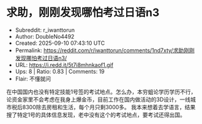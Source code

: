 # 求助，刚刚发现哪怕考过日语n3

- Subreddit: r_iwanttorun
- Author: DoubleNo4492
- Created: 2025-09-10 07:43:10 UTC
- Permalink: https://reddit.com/r/iwanttorun/comments/1nd7xty/求助刚刚发现哪怕考过日语n3/
- URL: https://i.redd.it/5t7i8mhnkaof1.gif
- Ups: 8 | Ratio: 0.83 | Comments: 19
- Flair: 不懂就问


在中国国内也没有特定技能1号签的考试地点。怎么办，本穷蛆论学历学历不行，论资金家里不会考虑在我身上爆金币，目前工作在国内做活动的3D设计，一线城市税后8300除去房租和生活，每个月只剩3000多。
我本来想着去学语言，结果搜了特定1号的具体信息发现，老中没有这个的考试地点，要考试还得出国。

